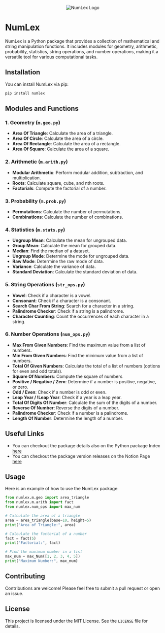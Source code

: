 <p align="center">
  <img src="https://res.cloudinary.com/dg4bxglze/image/upload/w_150,h_150,c_fill,g_face,r_max/v1723224449/oi4o4qghqwosobxpo0ea.png" alt="NumLex Logo">
</p>

# NumLex

NumLex is a Python package that provides a collection of mathematical and string manipulation functions. It includes modules for geometry, arithmetic, probability, statistics, string operations, and number operations, making it a versatile tool for various computational tasks.

## Installation

You can install NumLex via pip:

```bash
pip install numlex
```

## Modules and Functions

### 1. Geometry (`m.geo.py`)

- **Area Of Triangle**: Calculate the area of a triangle.
- **Area Of Circle**: Calculate the area of a circle.
- **Area Of Rectangle**: Calculate the area of a rectangle.
- **Area Of Square**: Calculate the area of a square.

### 2. Arithmetic (`m.arith.py`)

- **Modular Arithmetic**: Perform modular addition, subtraction, and multiplication.
- **Roots**: Calculate square, cube, and nth roots.
- **Factorials**: Compute the factorial of a number.

### 3. Probability (`m.prob.py`)

- **Permutations**: Calculate the number of permutations.
- **Combinations**: Calculate the number of combinations.

### 4. Statistics (`m.stats.py`)

- **Ungroup Mean**: Calculate the mean for ungrouped data.
- **Group Mean**: Calculate the mean for grouped data.
- **Median**: Find the median of a dataset.
- **Ungroup Mode**: Determine the mode for ungrouped data.
- **Raw Mode**: Determine the raw mode of data.
- **Variance**: Calculate the variance of data.
- **Standard Deviation**: Calculate the standard deviation of data.

### 5. String Operations (`str_ops.py`)

- **Vowel**: Check if a character is a vowel.
- **Consonant**: Check if a character is a consonant.
- **Search Char From String**: Search for a character in a string.
- **Palindrome Checker**: Check if a string is a palindrome.
- **Character Counting**: Count the occurrences of each character in a string.

### 6. Number Operations (`num_ops.py`)

- **Max From Given Numbers**: Find the maximum value from a list of numbers.
- **Min From Given Numbers**: Find the minimum value from a list of numbers.
- **Total Of Given Numbers**: Calculate the total of a list of numbers (options for even and odd totals).
- **Square Of Numbers**: Compute the square of numbers.
- **Positive / Negative / Zero**: Determine if a number is positive, negative, or zero.
- **Odd / Even**: Check if a number is odd or even.
- **Leap Year / !Leap Year**: Check if a year is a leap year.
- **Total Of Digits Of Number**: Calculate the sum of the digits of a number.
- **Reverse Of Number**: Reverse the digits of a number.
- **Palindrome Checker**: Check if a number is a palindrome.
- **Length Of Number**: Determine the length of a number.

## Useful Links

- You can checkout the package details also on the Python package Index [here](https://pypi.org/project/NumLex/)
- You can checkout the package version releases on the Notion Page [here](https://jenil-desai.notion.site/Version-Releases-NumLex-aae7fe2fee39415d93e19931aa7c7118?pvs=4)

## Usage

Here is an example of how to use the NumLex package:

```python
from numlex.m.geo import area_triangle
from numlex.m.arith import fact
from numlex.num_ops import max_num

# Calculate the area of a triangle
area = area_triangle(base=10, height=5)
print("Area of Triangle:", area)

# Calculate the factorial of a number
fact = fact(5)
print("Factorial:", fact)

# Find the maximum number in a list
max_num = max_Num([1, 2, 3, 4, 5])
print("Maximum Number:", max_num)
```

## Contributing

Contributions are welcome! Please feel free to submit a pull request or open an issue.

## License

This project is licensed under the MIT License. See the `LICENSE` file for details.
